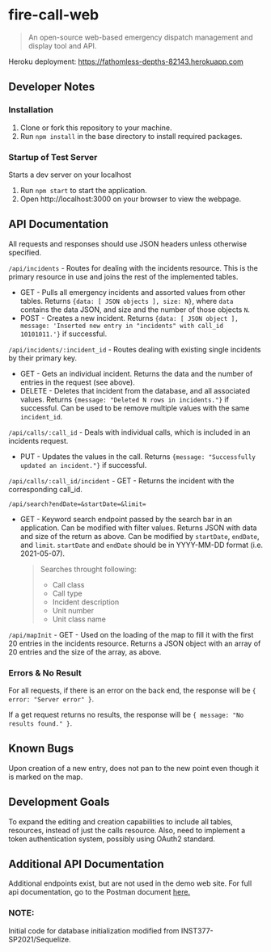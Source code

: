 # fire-call-web 
>An open-source web-based emergency dispatch management and display tool and API.

Heroku deployment: https://fathomless-depths-82143.herokuapp.com

## Developer Notes
### Installation
1. Clone or fork this repository to your machine.
2. Run `npm install` in the base directory to install required packages.


### Startup of Test Server
Starts a dev server on your localhost
1. Run `npm start` to start the application.
2. Open http://localhost:3000 on your browser to view the webpage.

## API Documentation
All requests and responses should use JSON headers unless otherwise specified.

`/api/incidents` - Routes for dealing with the incidents resource. This is the primary resource in use and joins the rest of the implemented tables.
- GET - Pulls all emergency incidents and assorted values from other tables. Returns `{data: [ JSON objects ], size: N}`, where `data` contains the data JSON, and size and the number of those objects `N`.
- POST - Creates a new incident. Returns `{data: [ JSON object ], message: 'Inserted new entry in "incidents" with call_id 10101011.'}` if successful.

`/api/incidents/:incident_id` - Routes dealing with existing single incidents by their primary key.
- GET - Gets an individual incident. Returns the data and the number of entries in the request (see above). 
- DELETE - Deletes that incident from the database, and all associated values. Returns `{message: "Deleted N rows in incidents."}` if successful. Can be used to be remove multiple values with the same `incident_id`.

`/api/calls/:call_id` - Deals with individual calls, which is included in an incidents request.
- PUT - Updates the values in the call. Returns `{message: "Successfully updated an incident."}` if successful.

`/api/calls/:call_id/incident` - GET - Returns the incident with the corresponding call_id.

`/api/search?endDate=&startDate=&limit=` 
- GET - Keyword search endpoint passed by the search bar in an application. Can be modified with filter values. Returns JSON with data and size of the return as above. Can be modified by `startDate`, `endDate`, and `limit`. `startDate` and `endDate` should be in YYYY-MM-DD format (i.e. 2021-05-07). 
    >Searches throught following:
    >- Call class
    >- Call type
    >- Incident description
    >- Unit number
    >- Unit class name

`/api/mapInit` - GET - Used on the loading of the map to fill it with the first 20 entries in the incidents resource. Returns a JSON object with an array of 20 entries and the size of the array, as above.


### Errors & No Result
For all requests, if there is an error on the back end, the response will be 
`{ error: "Server error" }`.

If a get request returns no results, the response will be `{ message: "No results found." }`.

## Known Bugs
Upon creation of a new entry, does not pan to the new point even though it is marked on the map.

## Development Goals
To expand the editing and creation capabilities to include all tables, resources, instead of just the calls resource. Also, need to implement a token authentication system, possibly using OAuth2 standard.

## Additional API Documentation
Additional endpoints exist, but are not used in the demo web site. For full api documentation, go to the Postman document [here.](https://documenter.getpostman.com/view/13807059/TzRNEUyb)

### NOTE: 
Initial code for database initialization modified from INST377-SP2021/Sequelize.
